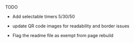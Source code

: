 
TODO
- Add selectable timers 5/30/50
- update QR code images for readability and border issues 

- Flag the readme file as exempt from page rebuild
